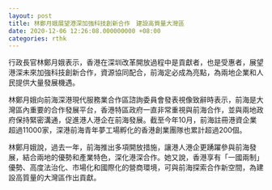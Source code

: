 ```yaml
---
layout: post
title: 林鄭月娥展望港深加強科技創新合作　建設高質量大灣區
date: 2020-12-06 12:26:08.000000000 +08:00
categories: rthk
---
```


行政長官林鄭月娥表示，香港在深圳改革開放過程中是貢獻者，也是受惠者，展望港深未來加強科技創新合作，資源協同配合，前海定必成為亮點，為兩地企業和人民提供大量發展機遇。

林鄭月娥向前海深港現代服務業合作區諮詢委員會發表視像致辭時表示，前海是大灣區內重要的合作發展平台，香港特區政府一直非常重視與前海合作，並與兩地政府保持緊密溝通，促進港人港企在前海發展。截至今年10月，前海註冊港資企業超過11000家，深港前海青年夢工場孵化的香港創業團隊也累計超過200個。

林鄭月娥說，過去一年，前海推出多項開放措施，讓港人港企更踴躍參與前海發展，結合兩地的優勢和產業特色，深化港深合作。她又說，香港享有「一國兩制」優勢、高度法治化、市場化和國際化的營商環境，可與前海探索合作新空間，為建設高質量的大灣區作出貢獻。
